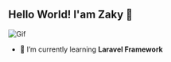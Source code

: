 ## Hello World! I'am Zaky 👋

<!--
**ZakyCode/ZakyCode** is a ✨ _special_ ✨ repository because its `README.md` (this file) appears on your GitHub profile.

Here are some ideas to get you started:

- 🔭 I’m currently working on ...
- 🌱 I’m currently learning ...
- 👯 I’m looking to collaborate on ...
- 🤔 I’m looking for help with ...
- 💬 Ask me about ...
- 📫 How to reach me: ...
- 😄 Pronouns: ...
- ⚡ Fun fact: ...
-->

![Gif](https://media0.giphy.com/media/v1.Y2lkPTc5MGI3NjExd2N3Y3B0Y2gxeHJjejM4ejdwaDRvanJibWs5cGw2c2ZncHphbjVsMyZlcD12MV9pbnRlcm5hbF9naWZfYnlfaWQmY3Q9Zw/aQwvKKi4Lv3t63nZl9/giphy.gif)

- 🌱 I’m currently learning **Laravel Framework**
